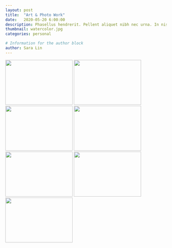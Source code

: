 ```yaml
---
layout: post
title:  "Art & Photo Work"
date:   2020-05-20 6:00:00
description: Phasellus hendrerit. Pellent aliquet nibh nec urna. In nis aliquet vel, dapibus id,mattis.
thumbnail: watercolor.jpg
categories: personal

# Information for the author block
author: Sara Lin
---
```


<div class="imageRow">
    <a  href="{{ site.baseurl }}/assets/img/monica.jpg" style="color: transparent" data-fancybox="images" data-caption="<b> Fruits </b> <br/> May 2020 <br/> pencil sketch">
	    <img src="{{ site.baseurl }}/assets/img/monica-crop.jpg" id="myImg" style="width:100%; max-width:15em; height:10em" alt="Fruit girl"/>
    </a>
    <a href="{{ site.baseurl }}/assets/img/cactus.jpg" style="color: transparent" data-fancybox="images" data-caption="<b> Cactus Landscape </b> <br/> Feb 2020 <br/> watercolor">
	    <img src="{{ site.baseurl }}/assets/img/cactus.jpg" id="myImg" style="width:100%; max-width:15em; height:10em" alt="Cactus-scape"/>
    </a>
    <a href="{{ site.baseurl }}/assets/img/koi.jpg" style="color: transparent" data-fancybox="images" data-caption="<b> Koi Pond </b> <br/> April 2020 <br/> watercolor over pencil sketch">
	    <img src="{{ site.baseurl }}/assets/img/koi-crop.jpg" id="myImg" style="width:100%; max-width:15em; height:10em" alt="Koi Pond"/>
    </a>
    <a href="{{ site.baseurl }}/assets/img/sedona.jpg" style="color: transparent" data-fancybox="images" data-caption="<b> Cathedral Rock, Sedona AZ </b> <br/> December 2019 <br/> acrylics on notebook cover">
	    <img src="{{ site.baseurl }}/assets/img/sedona-crop.jpg" id="myImg" style="width:100%; max-width:15em; height:10em" alt="Koi Pond"/>
    </a>
    <a href="{{ site.baseurl }}/assets/img/hugacactus.jpg" style="color: transparent" data-fancybox="images" data-caption="<b> Hug a Cactus :3 </b> <br/> Dec 2019 <br/> digital drawing <br/> created with Adobe Sketch">
	    <img src="{{ site.baseurl }}/assets/img/hugacactus.jpg" id="myImg" style="width:100%; max-width:15em; height:10em" alt="Hug a cactus"/>
    </a>
    <a href="{{ site.baseurl }}/assets/img/sunflower.jpg" style="color: transparent" data-fancybox="images" data-caption="<b> Red Sunflower </b> <br/> July 2015 <br/> photograph, Sony DSC-RX100 <br/> color editing, Adobe Photoshop">
	    <img src="{{ site.baseurl }}/assets/img/sunflower.jpg" id="myImg" style="width:100%; max-width:15em; height:10em" alt="Red Sunflower"/>
    </a>
    <a href="{{ site.baseurl }}/assets/img/lily.jpg" style="color: transparent" data-fancybox="images" data-caption="<b> Pink Waterlily </b> <br/> June 2015 <br/> photograph, Sony DSC-RX100 <br/> original photograph, cropped">
	    <img src="{{ site.baseurl }}/assets/img/lily.jpg" id="myImg" style="width:100%; max-width:15em; height:10em" alt="Pink Waterlily"/>
    </a>
</div>


